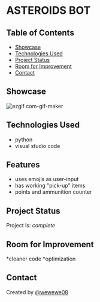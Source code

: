 # ASTEROIDS BOT

## Table of Contents
* [Showcase](#showcase)
* [Technologies Used](#technologies-used)
* [Project Status](#project-status)
* [Room for Improvement](#room-for-improvement)
* [Contact](#contact)

## Showcase
![ezgif com-gif-maker](https://user-images.githubusercontent.com/31106392/138641924-c36be93e-d2ce-46ed-943e-4d54f3433cbd.gif)


## Technologies Used
- python
- visual studio code


## Features
* uses emojis as user-input
* has working "pick-up" items
* points and ammunition counter


## Project Status
Project is: _complete_ 


## Room for Improvement
*cleaner code
*optimization


## Contact
Created by [@wewewe08](https://github.com/wewewe08)

